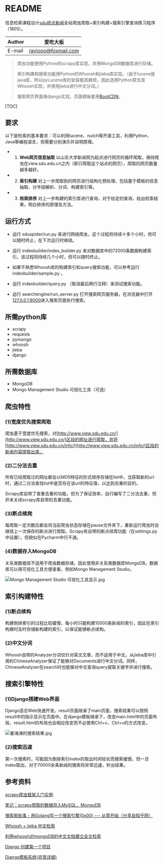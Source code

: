 # README
信息检索课程设计[sdu视点新闻](http://view.sdu.edu.cn/)全站爬虫爬取+索引构建+搜索引擎查询练习程序（1805）。

|Author|爱吃大板|
|---|---
|E-mail|rayiooo@foxmail.com

>爬虫功能使用Python的scrapy库实现，并用MongoDB数据库进行存储。
>
>索引构建和搜索功能用Python的Whoosh和jieba库实现。（由于lucene是java库，所以pyLucene库的安装极其麻烦，因此选用Python原生库Whoosh实现，并使用jieba进行中文分词。）
>
>搜索网页界面用django实现，页面模板套用[BootCDN](http://www.bootcdn.cn/)。

[TOC]

## 要求
以下是检索的基本要求：可以利用lucene、nutch等开源工具，利用Python、Java等编程语言，但需要分别演示并说明原理。
* 1. __Web网页信息抽取__
以山东大学新闻网为起点进行网页的循环爬取，保持爬虫在view.sdu.edu.cn之内（即只爬取这个站点的网页），爬取的网页数量越多越好。

* 2. __索引构建__
对上一步爬取到的网页进行结构化预处理，包括基于模板的信息抽取、分字段解析、分词、构建索引等。

* 3. __检索排序__
对上一步构建的索引库进行查询，对于给定的查询，给出检索结果，明白排序的原理及方法。

## 运行方式
* 运行 sduspider/run.py 来进行网络爬虫，这个过程将持续十多个小时，但可以随时终止，在下次运行时继续。

* 运行 indexbuilder/index_builder.py 来对数据库中的72000条数据构建索引，该过程将持续几个小时，但可以随时终止。

* 如果不熟悉Whoosh库的构建索引和query搜索功能，可以参考运行 indexbuilder/sample.py 。

* 运行 indexbuilder/query.py （取消最后两行注释）来测试搜索功能。

* 运行 searchengine/run_server.py 打开搜索网页服务器，在浏览器中打开[127.0.0.1:8000](127.0.0.1:8000)进入搜索页面执行搜索。

## 所需python库
* scrapy
* requests
* pymongo
* whoosh
* jieba
* django

## 所需数据库
* MongoDB
* Mongo Management Studio 可视化工具（可选）

## 爬虫特性
### (1)宽度优先搜索爬取
爬虫基于宽度优先搜索，对[http://www.view.sdu.edu.cn/](http://www.view.sdu.edu.cn/)区段的网址进行爬取，并将[http://www.view.sdu.edu.cn/info/](http://www.view.sdu.edu.cn/info/)区段的新闻内容提取出来。
### (2)二分法去重
所有已经爬取过的网址都会以MD5特征的形式顺序存储在list中，当获取新的url时，通过二分法查找list中是否存在该url的特征值，以达到去重的目的。

Scrapy库自带了查重去重的功能，但为了保证效率，自行编写了二分法去重，但并未关闭scrapy库自带的去重功能。
### (3)断点续爬
每爬取一定次数后都会将当前爬虫状态存储在pause文件夹下，重新运行爬虫时会继续上一次保存的断点进行爬取。Scrapy有自带的断点续爬功能（在settings.py中设置），但貌似在Pycharm中行不通。

### (4)数据存入MongoDB
关系类数据库不适用于爬虫数据存储，因此使用非关系类数据库MongoDB。数据库可以用可视化工具方便查看，例如Mongo Management Studio。

![Mongo Management Studio 可视化工具显示.jpg](https://i.loli.net/2018/05/24/5b065b225414c.jpg)

## 索引构建特性
### (1)断点续构
构建倒排索引的过程比较缓慢，每小时只能构建10000条新闻的索引，因此在索引构建时及时存储新构建的索引，以保证能够断点续构。

### (2)中文分词
Whoosh自带的Analyzer分词仅针对英文文章，而不适用于中文。从jieba库中引用的ChineseAnalyzer保证了能够对Documents进行中文分词。同样，ChineseAnalyzer在search时也能够对中文查询query提取关键字并进行搜索。

## 搜索引擎特性
### (1)Django搭建Web界面
Django适合Web快速开发。result页面继承了main页面，搜索结果可以按照result中的指示显示在页面中。在django模板继承下，改变main.html中的页面布局，result.html的布局也会相应改变而不必使用Ctrl+c、Ctrl+v的方式改变。

![姜海涛的搜索结果.jpg](https://i.loli.net/2018/05/24/5b0662e1a68f5.jpg)

### (2)搜索迅速
第一次搜索时，可能因为倒排索引index的取出时间较长而搜索缓慢，但一旦index取出，对于70000余条新闻的搜索将非常迅速，秒出结果。

## 参考资料
[scrapy爬虫框架入门实例](https://blog.csdn.net/zjiang1994/article/details/52779537)

[笔记：scrapy爬取的数据存入MySQL，MongoDB](https://blog.csdn.net/wqh_jingsong/article/details/54981344)

[搜索那些事 - 用Golang写一个搜索引擎(0x00) --- 从零开始（分享自知乎网）](https://zhuanlan.zhihu.com/p/20938685?utm_source=qq&utm_medium=social&utm_member=MWIxZDY0Nzg4YWQ5ODRkYzhlNzAyMDZiMTgwZTE0NzM%3D%0A)

[Whoosh + jieba 中文检索](https://www.jianshu.com/p/127c8c0b908a)

[利用whoosh对mongoDB的中文文档建立全文检索](https://www.cnblogs.com/Micang/p/6346437.html)

[Django 创建第一个项目](http://www.runoob.com/django/django-first-app.html)

[Django模板系统(非常详细)](https://blog.csdn.net/zhangxinrun/article/details/8095118/)
